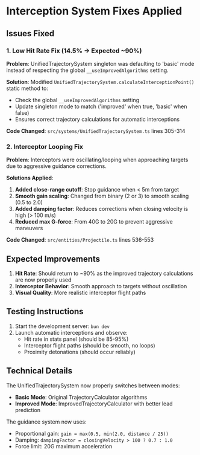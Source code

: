 # Interception System Fixes Applied

## Issues Fixed

### 1. Low Hit Rate Fix (14.5% → Expected ~90%)
**Problem**: UnifiedTrajectorySystem singleton was defaulting to 'basic' mode instead of respecting the global `__useImprovedAlgorithms` setting.

**Solution**: Modified `UnifiedTrajectorySystem.calculateInterceptionPoint()` static method to:
- Check the global `__useImprovedAlgorithms` setting
- Update singleton mode to match ('improved' when true, 'basic' when false)
- Ensures correct trajectory calculations for automatic interceptions

**Code Changed**: `src/systems/UnifiedTrajectorySystem.ts` lines 305-314

### 2. Interceptor Looping Fix
**Problem**: Interceptors were oscillating/looping when approaching targets due to aggressive guidance corrections.

**Solutions Applied**:
1. **Added close-range cutoff**: Stop guidance when < 5m from target
2. **Smooth gain scaling**: Changed from binary (2 or 3) to smooth scaling (0.5 to 2.0)
3. **Added damping factor**: Reduces corrections when closing velocity is high (> 100 m/s)
4. **Reduced max G-force**: From 40G to 20G to prevent aggressive maneuvers

**Code Changed**: `src/entities/Projectile.ts` lines 536-553

## Expected Improvements

1. **Hit Rate**: Should return to ~90% as the improved trajectory calculations are now properly used
2. **Interceptor Behavior**: Smooth approach to targets without oscillation
3. **Visual Quality**: More realistic interceptor flight paths

## Testing Instructions

1. Start the development server: `bun dev`
2. Launch automatic interceptions and observe:
   - Hit rate in stats panel (should be 85-95%)
   - Interceptor flight paths (should be smooth, no loops)
   - Proximity detonations (should occur reliably)

## Technical Details

The UnifiedTrajectorySystem now properly switches between modes:
- **Basic Mode**: Original TrajectoryCalculator algorithms
- **Improved Mode**: ImprovedTrajectoryCalculator with better lead prediction

The guidance system now uses:
- Proportional gain: `gain = max(0.5, min(2.0, distance / 25))`
- Damping: `dampingFactor = closingVelocity > 100 ? 0.7 : 1.0`
- Force limit: 20G maximum acceleration